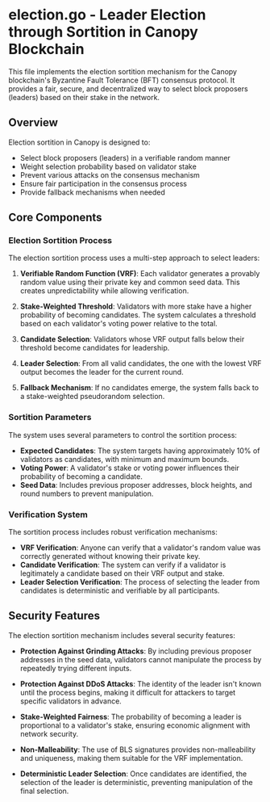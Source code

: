 # election.go - Leader Election through Sortition in Canopy Blockchain

This file implements the election sortition mechanism for the Canopy blockchain's Byzantine Fault Tolerance (BFT) consensus protocol. It provides a fair, secure, and decentralized way to select block proposers (leaders) based on their stake in the network.

## Overview

Election sortition in Canopy is designed to:
- Select block proposers (leaders) in a verifiable random manner
- Weight selection probability based on validator stake
- Prevent various attacks on the consensus mechanism
- Ensure fair participation in the consensus process
- Provide fallback mechanisms when needed

## Core Components

### Election Sortition Process

The election sortition process uses a multi-step approach to select leaders:

1. **Verifiable Random Function (VRF)**: Each validator generates a provably random value using their private key and common seed data. This creates unpredictability while allowing verification.

2. **Stake-Weighted Threshold**: Validators with more stake have a higher probability of becoming candidates. The system calculates a threshold based on each validator's voting power relative to the total.

3. **Candidate Selection**: Validators whose VRF output falls below their threshold become candidates for leadership.

4. **Leader Selection**: From all valid candidates, the one with the lowest VRF output becomes the leader for the current round.

5. **Fallback Mechanism**: If no candidates emerge, the system falls back to a stake-weighted pseudorandom selection.

### Sortition Parameters

The system uses several parameters to control the sortition process:

- **Expected Candidates**: The system targets having approximately 10% of validators as candidates, with minimum and maximum bounds.
- **Voting Power**: A validator's stake or voting power influences their probability of becoming a candidate.
- **Seed Data**: Includes previous proposer addresses, block heights, and round numbers to prevent manipulation.

### Verification System

The sortition process includes robust verification mechanisms:

- **VRF Verification**: Anyone can verify that a validator's random value was correctly generated without knowing their private key.
- **Candidate Verification**: The system can verify if a validator is legitimately a candidate based on their VRF output and stake.
- **Leader Selection Verification**: The process of selecting the leader from candidates is deterministic and verifiable by all participants.

## Security Features

The election sortition mechanism includes several security features:

- **Protection Against Grinding Attacks**: By including previous proposer addresses in the seed data, validators cannot manipulate the process by repeatedly trying different inputs.

- **Protection Against DDoS Attacks**: The identity of the leader isn't known until the process begins, making it difficult for attackers to target specific validators in advance.

- **Stake-Weighted Fairness**: The probability of becoming a leader is proportional to a validator's stake, ensuring economic alignment with network security.

- **Non-Malleability**: The use of BLS signatures provides non-malleability and uniqueness, making them suitable for the VRF implementation.

- **Deterministic Leader Selection**: Once candidates are identified, the selection of the leader is deterministic, preventing manipulation of the final selection.
